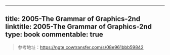 
---
title: 2005-The Grammar of Graphics-2nd
linktitle: 2005-The Grammar of Graphics-2nd
type: book
commentable: true
---

> 参考地址：https://ngte.cowtransfer.com/s/08e961bbb59842

    